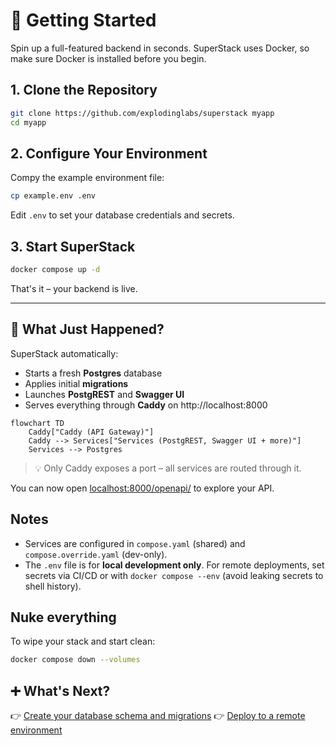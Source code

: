 # 🚀 Getting Started

Spin up a full-featured backend in seconds. SuperStack uses Docker, so make sure Docker is installed before you begin.

## 1. Clone the Repository

```sh
git clone https://github.com/explodinglabs/superstack myapp
cd myapp
```

## 2. Configure Your Environment

Compy the example environment file:

```sh
cp example.env .env
```

Edit `.env` to set your database credentials and secrets.

## 3. Start SuperStack

```sh
docker compose up -d
```

That's it – your backend is live.

---

## 🧩 What Just Happened?

SuperStack automatically:

- Starts a fresh **Postgres** database
- Applies initial **migrations**
- Launches **PostgREST** and **Swagger UI**
- Serves everything through **Caddy** on http://localhost:8000

```mermaid
flowchart TD
    Caddy["Caddy (API Gateway)"]
    Caddy --> Services["Services (PostgREST, Swagger UI + more)"]
    Services --> Postgres
```

> 💡 Only Caddy exposes a port – all services are routed through it.

You can now open [localhost:8000/openapi/](http://localhost:8000/openapi/)
to explore your API.

## Notes

- Services are configured in `compose.yaml` (shared) and
  `compose.override.yaml` (dev-only).
- The `.env` file is for **local development only**. For remote
  deployments, set secrets via CI/CD or with `docker compose --env` (avoid
  leaking secrets to shell history).

## Nuke everything

To wipe your stack and start clean:

```sh
docker compose down --volumes
```

## ➕ What's Next?

👉 [Create your database schema and migrations](migrations.md)
👉 [Deploy to a remote environment](deploying.md)
